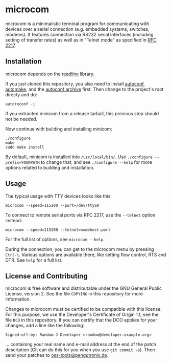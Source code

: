microcom
========

microcom is a minimalistic terminal program for communicating with devices over
a serial connection (e.g. embedded systems, switches, modems). It features
connection via RS232 serial interfaces (including setting of transfer rates) as
well as in "Telnet mode" as specified in [RFC 2217].

[RFC 2217]: https://tools.ietf.org/html/rfc2217


Installation
------------

microcom depends on the [readline] library.

If you just cloned this repository, you also need to install [autoconf],
[automake], and the [autoconf archive] first. Then change to the project's root
directy and do:

```
autoreconf -i
```

If you extracted minicom from a release tarball, this previous step should not
be needed.

Now continue with building and installing minicom:

```
./configure
make
sudo make install
```

By default, minicom is installed into `/usr/local/bin/`. Use `./configure
--prefix=YOURPATH` to change that, and see `./configure --help` for more
options related to building and installation.

[readline]: https://tiswww.case.edu/php/chet/readline/rltop.html
[autoconf]: https://www.gnu.org/software/autoconf/
[automake]: https://www.gnu.org/software/automake/
[autoconf archive]: https://www.gnu.org/software/autoconf-archive/


Usage
-----

The typical usage with TTY devices looks like this:

```
microcom --speed=115200 --port=/dev/ttyS0
```

To connect to remote serial ports via RFC 2217, use the ``--telnet`` option instead:

```
microcom --speed=115200 --telnet=somehost:port
```

For the full list of options, see `microcom --help`.

During the connection, you can get to the microcom menu by pressing `Ctrl-\`.
Various options are available there, like setting flow  control, RTS and DTR.
See ``help`` for a full list.


License and Contributing
------------------------

microcom is free software and distributable under the GNU General Public
License, version 2. See the file `COPYING` in this repository for more
information.

Changes to microcom must be certified to be compatible with this license. For
this purpose, we use the Developer's Certificate of Origin 1.1; see the file
`DCO` in this repository.  If you can certify that the DCO applies for your
changes, add a line like the following:

```
Signed-off-by: Random J Developer <random@developer.example.org>
```

… containing your real name and e-mail address at the end of the patch
description (Git can do this for you when you use `git commit -s`).
Then send your patches to <oss-tools@pengutronix.de>.
